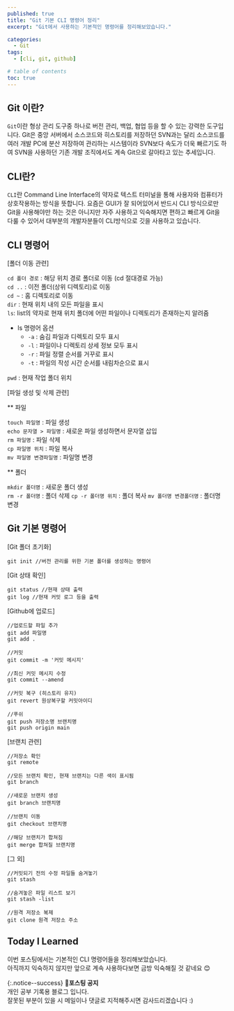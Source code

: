 ```yaml
---
published: true
title: "Git 기본 CLI 명령어 정리"
excerpt: "Git에서 사용하는 기본적인 명령어를 정리해보았습니다."

categories:
  - Git
tags:
  - [cli, git, github]

# table of contents
toc: true
---
```


## Git 이란?

`Git`이란 형상 관리 도구중 하나로 버전 관리, 백업, 협업 등을 할 수 있는 강력한 도구입니다. Git은 중앙 서버에서 소스코드와 히스토리를 저장하던 SVN과는 달리 소스코드를 여러 개발 PC에 분산 저장하여 관리하는 시스템이라 SVN보다 속도가 더욱 빠르기도 하여 SVN을 사용하던 기존 개발 조직에서도 계속 Git으로 갈아타고 있는 추세입니다.

## CLI란?

`CLI`란 Command Line Interface의 약자로 텍스트 터미널을 통해 사용자와 컴퓨터가 상호작용하는 방식을 뜻합니다. 요즘은 GUI가 잘 되어있어서 반드시 CLI 방식으로만 Git을 사용해야만 하는 것은 아니지만 자주 사용하고 익숙해지면 편하고 빠르게 Git을 다룰 수 있어서 대부분의 개발자분들이 CLI방식으로 깃을 사용하고 있습니다.

## CLI 명령어

[폴더 이동 관련]

`cd 폴더 경로` : 해당 위치 경로 폴더로 이동 (cd 절대경로 가능)  
`cd ..` : 이전 폴더(상위 디렉토리)로 이동  
`cd ~` : 홈 디렉토리로 이동  
`dir` : 현재 위치 내의 모든 파일을 표시  
`ls`: list의 약자로 현재 위치 폴더에 어떤 파일이나 디렉토리가 존재하는지 알려줌

- ls 명령어 옵션
  - `-a` : 숨김 파일과 디렉토리 모두 표시
  - `-l` : 파일이나 디렉토리 상세 정보 모두 표시
  - `-r` : 파일 정렬 순서를 거꾸로 표시
  - `-t` : 파일의 작성 시간 순서를 내림차순으로 표시

`pwd` : 현재 작업 폴더 위치

[파일 생성 및 삭제 관련]

\*\* 파일

`touch 파일명` : 파일 생성  
`echo 문자열 > 파일명` : 새로운 파일 생성하면서 문자열 삽입  
`rm 파일명` : 파일 삭제  
`cp 파일명 위치` : 파일 복사  
`mv 파일명 변경파일명` : 파일명 변경

\*\* 폴더

`mkdir 폴더명` : 새로운 폴더 생성  
`rm -r 폴더명` : 폴더 삭제
`cp -r 폴더명 위치` : 폴더 복사
`mv 폴더명 변경폴더명` : 폴더명 변경

## Git 기본 명령어

[Git 폴더 초기화]

```
git init //버전 관리를 위한 기본 폴더를 생성하는 명령어
```

[Git 상태 확인]

```
git status //현재 상태 출력
git log //현재 커밋 로그 등을 출력
```

[Github에 업로드]

```
//업로드할 파일 추가
git add 파일명
git add .

//커밋
git commit -m '커밋 메시지'

//최신 커밋 메시지 수정
git commit --amend

//커밋 복구 (히스토리 유지)
git revert 원상복구할 커밋아이디

//푸쉬
git push 저장소명 브랜치명
git push origin main
```

[브랜치 관련]

```
//저장소 확인
git remote

//모든 브랜치 확인, 현재 브랜치는 다른 색이 표시됨
git branch

//새로운 브랜치 생성
git branch 브랜치명

//브랜치 이동
git checkout 브랜치명

//해당 브랜치가 합쳐짐
git merge 합쳐질 브랜치명
```

[그 외]

```
//커밋되기 전의 수정 파일들 숨겨놓기
git stash

//숨겨놓은 파일 리스트 보기
git stash -list

//원격 저장소 복제
git clone 원격 저장소 주소
```

## Today I Learned

이번 포스팅에서는 기본적인 CLI 명령어들을 정리해보았습니다.  
아직까지 익숙하지 않지만 앞으로 계속 사용하다보면 금방 익숙해질 것 같네요 😊

{:.notice--success}
🔔**포스팅 공지**  
개인 공부 기록용 블로그 입니다.  
잘못된 부분이 있을 시 메일이나 댓글로 지적해주시면 감사드리겠습니다 :)
